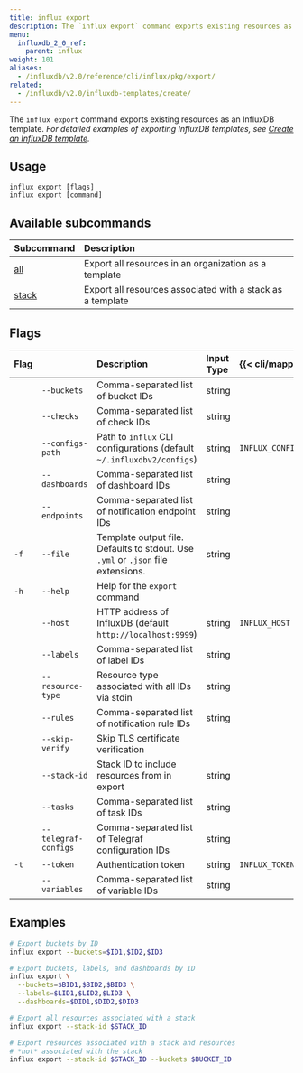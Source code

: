 ```yaml
---
title: influx export
description: The `influx export` command exports existing resources as an InfluxDB template.
menu:
  influxdb_2_0_ref:
    parent: influx
weight: 101
aliases:
  - /influxdb/v2.0/reference/cli/influx/pkg/export/
related:
  - /influxdb/v2.0/influxdb-templates/create/
---
```


The `influx export` command exports existing resources as an InfluxDB template.
_For detailed examples of exporting InfluxDB templates, see
[Create an InfluxDB template](/influxdb/v2.0/influxdb-templates/create/)._

## Usage
```
influx export [flags]
influx export [command]
```

## Available subcommands
| Subcommand                                        | Description                                                |
|:----------                                        |:-----------                                                |
| [all](/influxdb/v2.0/reference/cli/influx/export/all/)     | Export all resources in an organization as a template      |
| [stack](/influxdb/v2.0/reference/cli/influx/export/stack/) | Export all resources associated with a stack as a template |

## Flags

| Flag |                      | Description                                                                      | Input Type | {{< cli/mapped >}}   |
|:---- |:---                  |:-----------                                                                      |:---------- |:------------------   |
|      | `--buckets`          | Comma-separated list of bucket IDs                                               | string     |                      |
|      | `--checks`           | Comma-separated list of check IDs                                                | string     |                      |
|      | `--configs-path`     | Path to `influx` CLI configurations (default `~/.influxdbv2/configs`)            | string     |`INFLUX_CONFIGS_PATH` |
|      | `--dashboards`       | Comma-separated list of dashboard IDs                                            | string     |                      |
|      | `--endpoints`        | Comma-separated list of notification endpoint IDs                                | string     |                      |
| `-f` | `--file`             | Template output file. Defaults to stdout. Use `.yml` or `.json` file extensions. | string     |                      |
| `-h` | `--help`             | Help for the `export` command                                                    |            |                      |
|      | `--host`             | HTTP address of InfluxDB (default `http://localhost:9999`)                       | string     | `INFLUX_HOST`        |
|      | `--labels`           | Comma-separated list of label IDs                                                | string     |                      |
|      | `--resource-type`    | Resource type associated with all IDs via stdin                                  | string     |                      |
|      | `--rules`            | Comma-separated list of notification rule IDs                                    | string     |                      |
|      | `--skip-verify`      | Skip TLS certificate verification                                                |            |                      |
|      | `--stack-id`         | Stack ID to include resources from in export                                     | string     |                      |
|      | `--tasks`            | Comma-separated list of task IDs                                                 | string     |                      |
|      | `--telegraf-configs` | Comma-separated list of Telegraf configuration IDs                               | string     |                      |
| `-t` | `--token`            | Authentication token                                                             | string     | `INFLUX_TOKEN`       |
|      | `--variables`        | Comma-separated list of variable IDs                                             | string     |                      |

## Examples
```sh
# Export buckets by ID
influx export --buckets=$ID1,$ID2,$ID3

# Export buckets, labels, and dashboards by ID
influx export \
  --buckets=$BID1,$BID2,$BID3 \
  --labels=$LID1,$LID2,$LID3 \
  --dashboards=$DID1,$DID2,$DID3

# Export all resources associated with a stack
influx export --stack-id $STACK_ID

# Export resources associated with a stack and resources
# *not* associated with the stack
influx export --stack-id $STACK_ID --buckets $BUCKET_ID
```
